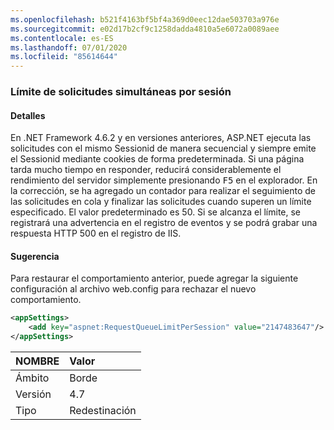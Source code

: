 ```yaml
---
ms.openlocfilehash: b521f4163bf5bf4a369d0eec12dae503703a976e
ms.sourcegitcommit: e02d17b2cf9c1258dadda4810a5e6072a0089aee
ms.contentlocale: es-ES
ms.lasthandoff: 07/01/2020
ms.locfileid: "85614644"
---
```

### <a name="throttle-concurrent-requests-per-session"></a>Límite de solicitudes simultáneas por sesión

#### <a name="details"></a>Detalles

En .NET Framework 4.6.2 y en versiones anteriores, ASP.NET ejecuta las solicitudes con el mismo Sessionid de manera secuencial y siempre emite el Sessionid mediante cookies de forma predeterminada. Si una página tarda mucho tiempo en responder, reducirá considerablemente el rendimiento del servidor simplemente presionando <kbd>F5</kbd> en el explorador. En la corrección, se ha agregado un contador para realizar el seguimiento de las solicitudes en cola y finalizar las solicitudes cuando superen un límite especificado. El valor predeterminado es 50. Si se alcanza el límite, se registrará una advertencia en el registro de eventos y se podrá grabar una respuesta HTTP 500 en el registro de IIS.

#### <a name="suggestion"></a>Sugerencia

Para restaurar el comportamiento anterior, puede agregar la siguiente configuración al archivo web.config para rechazar el nuevo comportamiento.

```xml
<appSettings>
    <add key="aspnet:RequestQueueLimitPerSession" value="2147483647"/>
</appSettings>
```

| NOMBRE    | Valor       |
|:--------|:------------|
| Ámbito   | Borde        |
| Versión | 4.7         |
| Tipo    | Redestinación |
